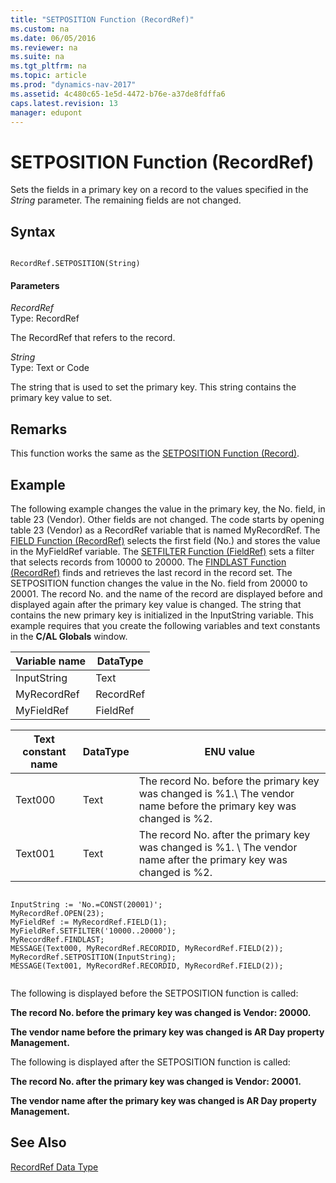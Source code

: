 ```yaml
---
title: "SETPOSITION Function (RecordRef)"
ms.custom: na
ms.date: 06/05/2016
ms.reviewer: na
ms.suite: na
ms.tgt_pltfrm: na
ms.topic: article
ms.prod: "dynamics-nav-2017"
ms.assetid: 4c480c65-1e5d-4472-b76e-a37de8fdffa6
caps.latest.revision: 13
manager: edupont
---
```

# SETPOSITION Function (RecordRef)
Sets the fields in a primary key on a record to the values specified in the *String* parameter. The remaining fields are not changed.  
  
## Syntax  
  
```  
  
RecordRef.SETPOSITION(String)  
```  
  
#### Parameters  
 *RecordRef*  
 Type: RecordRef  
  
 The RecordRef that refers to the record.  
  
 *String*  
 Type: Text or Code  
  
 The string that is used to set the primary key. This string contains the primary key value to set.  
  
## Remarks  
 This function works the same as the [SETPOSITION Function \(Record\)](SETPOSITION-Function--Record-.md).  
  
## Example  
 The following example changes the value in the primary key, the No. field, in table 23 \(Vendor\). Other fields are not changed. The code starts by opening table 23 \(Vendor\) as a RecordRef variable that is named MyRecordRef. The [FIELD Function \(RecordRef\)](FIELD-Function--RecordRef-.md) selects the first field \(No.\) and stores the value in the MyFieldRef variable. The [SETFILTER Function \(FieldRef\)](SETFILTER-Function--FieldRef-.md) sets a filter that selects records from 10000 to 20000. The [FINDLAST Function \(RecordRef\)](FINDLAST-Function--RecordRef-.md) finds and retrieves the last record in the record set. The SETPOSITION function changes the value in the No. field from 20000 to 20001. The record No. and the name of the record are displayed before and displayed again after the primary key value is changed. The string that contains the new primary key is initialized in the InputString variable. This example requires that you create the following variables and text constants in the **C/AL Globals** window.  
  
|Variable name|DataType|  
|-------------------|--------------|  
|InputString|Text|  
|MyRecordRef|RecordRef|  
|MyFieldRef|FieldRef|  
  
|Text constant name|DataType|ENU value|  
|------------------------|--------------|---------------|  
|Text000|Text|The record No. before the primary key was changed is %1.\\ The vendor name before the primary key was changed is %2.|  
|Text001|Text|The record No. after the primary key was changed is %1. \\ The vendor name after the primary key was changed is %2.|  
  
```  
  
InputString := 'No.=CONST(20001)';  
MyRecordRef.OPEN(23);  
MyFieldRef := MyRecordRef.FIELD(1);  
MyFieldRef.SETFILTER('10000..20000');  
MyRecordRef.FINDLAST;  
MESSAGE(Text000, MyRecordRef.RECORDID, MyRecordRef.FIELD(2));  
MyRecordRef.SETPOSITION(InputString);  
MESSAGE(Text001, MyRecordRef.RECORDID, MyRecordRef.FIELD(2));  
  
```  
  
 The following is displayed before the SETPOSITION function is called:  
  
 **The record No. before the primary key was changed is Vendor: 20000.**  
  
 **The vendor name before the primary key was changed is AR Day property Management.**  
  
 The following is displayed after the SETPOSITION function is called:  
  
 **The record No. after the primary key was changed is Vendor: 20001.**  
  
 **The vendor name after the primary key was changed is AR Day property Management.**  
  
## See Also  
 [RecordRef Data Type](RecordRef-Data-Type.md)
